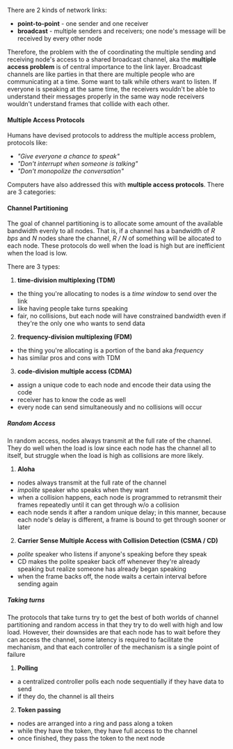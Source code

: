 There are 2 kinds of network links:
- **point-to-point** - one sender and one receiver
- **broadcast** - multiple senders and receivers; one node's message will be received by every other node

Therefore, the problem with the of coordinating the multiple sending and receiving node's access to a shared broadcast channel, aka the **multiple access problem** is of central importance to the link layer. Broadcast channels are like parties in that there are multiple people who are communicating at a time. Some want to talk while others want to listen. If everyone is speaking at the same time, the receivers wouldn't be able to understand their messages properly in the same way node receivers wouldn't understand frames that collide with each other. 

#### Multiple Access Protocols
Humans have devised protocols to address the multiple access problem, protocols like:
- *"Give everyone a chance to speak"*
- *"Don't interrupt when someone is talking"*
- *"Don't monopolize the conversation"*

Computers have also addressed this with **multiple access protocols**. There are 3 categories:

#### Channel Partitioning
The goal of channel partitioning is to allocate some amount of the available bandwidth evenly to all nodes. That is, if a channel has a bandwidth of *R bps* and *N* nodes share the channel, *R / N* of something will be allocated to each node. These protocols do well when the load is high but are inefficient when the load is low.

There are 3 types:
1. **time-division multiplexing (TDM)**
- the thing you're allocating to nodes is a *time window*  to send over the link
- like having people take turns speaking
- fair, no collisions, but each node will have constrained bandwidth even if they're the only one who wants to send data

2. **frequency-division multiplexing (FDM)**
- the thing you're allocating is a portion of the band aka *frequency*
- has similar pros and cons with TDM

3. **code-division multiple access (CDMA)**
- assign a unique code to each node and encode their data using the code
- receiver has to know the code as well
- every node can send simultaneously and no collisions will occur

##### Random Access
In random access, nodes always transmit at the full rate of the channel. They do well when the load is low since each node has the channel all to itself, but struggle when the load is high as collisions are more likely.

1. **Aloha**
- nodes always transmit at the full rate of the channel
- *impolite* speaker who speaks when they want
- when a collision happens, each node is programmed to retransmit their frames repeatedly until it can get through w/o a collision
- each node sends it after a random unique delay; in this manner, because each node's delay is different, a frame is bound to get through sooner or later

2. **Carrier Sense Multiple Access with Collision Detection (CSMA / CD)**
- *polite* speaker who listens if anyone's speaking before they speak
- CD makes the polite speaker back off whenever they're already speaking but realize someone has already began speaking
- when the frame backs off, the node waits a certain interval before sending again

##### Taking turns
The protocols that take turns try to get the best of both worlds of channel partitioning and random access in that they try to do well with high and low load. However, their downsides are that each node has to wait before they can access the channel, some latency is required to facilitate the mechanism, and that each controller of the mechanism is a single point of failure

1. **Polling**
- a centralized controller polls each node sequentially if they have data to send
- if they do, the channel is all theirs

2. **Token passing**
- nodes are arranged into a ring and pass along a token
- while they have the token, they have full access to the channel
- once finished, they pass the token to the next node